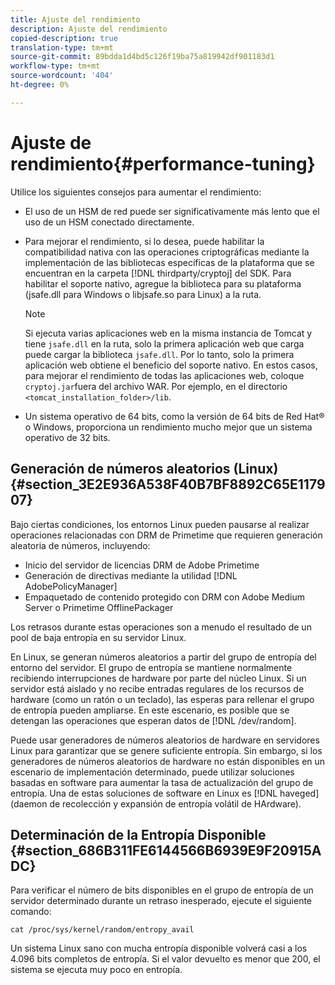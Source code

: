```yaml
---
title: Ajuste del rendimiento
description: Ajuste del rendimiento
copied-description: true
translation-type: tm+mt
source-git-commit: 89bdda1d4bd5c126f19ba75a819942df901183d1
workflow-type: tm+mt
source-wordcount: '404'
ht-degree: 0%

---
```



# Ajuste de rendimiento{#performance-tuning}

Utilice los siguientes consejos para aumentar el rendimiento:

* El uso de un HSM de red puede ser significativamente más lento que el uso de un HSM conectado directamente.
* Para mejorar el rendimiento, si lo desea, puede habilitar la compatibilidad nativa con las operaciones criptográficas mediante la implementación de las bibliotecas específicas de la plataforma que se encuentran en la carpeta [!DNL thirdparty/cryptoj] del SDK. Para habilitar el soporte nativo, agregue la biblioteca para su plataforma (jsafe.dll para Windows o libjsafe.so para Linux) a la ruta.

   >[!NOTE]
   >
   >Si ejecuta varias aplicaciones web en la misma instancia de Tomcat y tiene `jsafe.dll` en la ruta, solo la primera aplicación web que carga puede cargar la biblioteca `jsafe.dll`. Por lo tanto, solo la primera aplicación web obtiene el beneficio del soporte nativo. En estos casos, para mejorar el rendimiento de todas las aplicaciones web, coloque `cryptoj.jar`fuera del archivo WAR. Por ejemplo, en el directorio `<tomcat_installation_folder>/lib`.

* Un sistema operativo de 64 bits, como la versión de 64 bits de Red Hat® o Windows, proporciona un rendimiento mucho mejor que un sistema operativo de 32 bits.

## Generación de números aleatorios (Linux) {#section_3E2E936A538F40B7BF8892C65E117907}

Bajo ciertas condiciones, los entornos Linux pueden pausarse al realizar operaciones relacionadas con DRM de Primetime que requieren generación aleatoria de números, incluyendo:

* Inicio del servidor de licencias DRM de Adobe Primetime
* Generación de directivas mediante la utilidad [!DNL AdobePolicyManager]
* Empaquetado de contenido protegido con DRM con Adobe Medium Server o Primetime OfflinePackager

Los retrasos durante estas operaciones son a menudo el resultado de un pool de baja entropía en su servidor Linux.

En Linux, se generan números aleatorios a partir del grupo de entropía del entorno del servidor. El grupo de entropía se mantiene normalmente recibiendo interrupciones de hardware por parte del núcleo Linux. Si un servidor está aislado y no recibe entradas regulares de los recursos de hardware (como un ratón o un teclado), las esperas para rellenar el grupo de entropía pueden ampliarse. En este escenario, es posible que se detengan las operaciones que esperan datos de [!DNL /dev/random].

Puede usar generadores de números aleatorios de hardware en servidores Linux para garantizar que se genere suficiente entropía. Sin embargo, si los generadores de números aleatorios de hardware no están disponibles en un escenario de implementación determinado, puede utilizar soluciones basadas en software para aumentar la tasa de actualización del grupo de entropía. Una de estas soluciones de software en Linux es [!DNL haveged] (daemon de recolección y expansión de entropía volátil de HArdware).

## Determinación de la Entropía Disponible {#section_686B311FE6144566B6939E9F20915ADC}

Para verificar el número de bits disponibles en el grupo de entropía de un servidor determinado durante un retraso inesperado, ejecute el siguiente comando:

```
cat /proc/sys/kernel/random/entropy_avail 
```

Un sistema Linux sano con mucha entropía disponible volverá casi a los 4.096 bits completos de entropía. Si el valor devuelto es menor que 200, el sistema se ejecuta muy poco en entropía.
